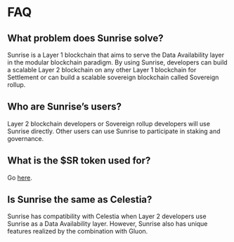 # FAQ

## What problem does Sunrise solve?

Sunrise is a Layer 1 blockchain that aims to serve the Data Availability layer in the modular blockchain paradigm. By using Sunrise, developers can build a scalable Layer 2 blockchain on any other Layer 1 blockchain for Settlement or can build a scalable sovereign blockchain called Sovereign rollup.

## Who are Sunrise’s users?

Layer 2 blockchain developers or Sovereign rollup developers will use Sunrise directly. Other users can use Sunrise to participate in staking and governance.

## What is the $SR token used for?

Go [here](broken-reference).

## Is Sunrise the same as Celestia?

Sunrise has compatibility with Celestia when Layer 2 developers use Sunrise as a Data Availability layer. However, Sunrise also has unique features realized by the combination with Gluon.
